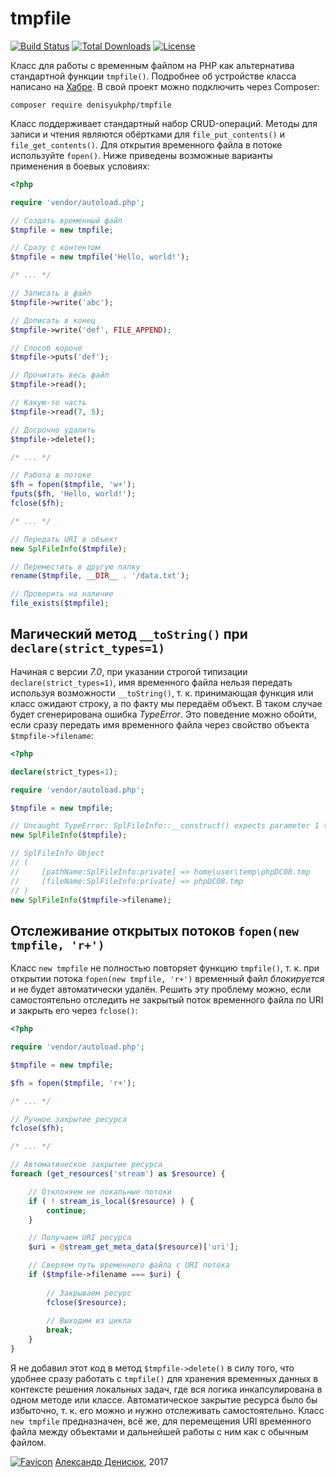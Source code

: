 # tmpfile

[![Build Status](https://travis-ci.org/denisyukphp/tmpfile.svg?branch=master)](https://travis-ci.org/denisyukphp/tmpfile) [![Total Downloads](https://poser.pugx.org/denisyukphp/tmpfile/downloads)](https://packagist.org/packages/denisyukphp/tmpfile) [![License](https://poser.pugx.org/denisyukphp/tmpfile/license)](https://packagist.org/packages/denisyukphp/tmpfile)

Класс для работы с временным файлом на PHP как альтернатива стандартной функции `tmpfile()`. Подробнее об устройстве класса написано на [Хабре](https://habrahabr.ru/post/320078/). В свой проект можно подключить через Composer:

```
composer require denisyukphp/tmpfile
```

Класс поддерживает стандартный набор CRUD-операций. Методы для записи и чтения являются обёртками для `file_put_contents()` и `file_get_contents()`. Для открытия временного файла в потоке используйте `fopen()`. Ниже приведены возможные варианты применения в боевых условиях:

```php
<?php

require 'vendor/autoload.php';

// Создать временный файл
$tmpfile = new tmpfile;

// Сразу с контентом
$tmpfile = new tmpfile('Hello, world!');

/* ... */

// Записать в файл
$tmpfile->write('abc');

// Дописать в конец
$tmpfile->write('def', FILE_APPEND);

// Способ короче
$tmpfile->puts('def');

// Прочитать весь файл
$tmpfile->read();

// Какую-то часть
$tmpfile->read(7, 5);

// Досрочно удалить
$tmpfile->delete();

/* ... */

// Работа в потоке
$fh = fopen($tmpfile, 'w+');
fputs($fh, 'Hello, world!');
fclose($fh);

/* ... */

// Передать URI в объект
new SplFileInfo($tmpfile);

// Переместить в другую папку
rename($tmpfile, __DIR__ . '/data.txt');

// Проверить на наличие
file_exists($tmpfile);
```

## Магический метод `__toString()` при `declare(strict_types=1)`

Начиная с версии *7.0*, при указании строгой типизации `declare(strict_types=1)`, имя временного файла нельзя передать используя возможности `__toString()`, т. к. принимающая функция или класс ожидают строку, а по факту мы передаём объект. В таком случае будет сгенерирована ошибка *TypeError*. Это поведение можно обойти, если сразу передать имя временного файла через свойство объекта `$tmpfile->filename`:

```php
<?php

declare(strict_types=1);

require 'vendor/autoload.php';

$tmpfile = new tmpfile;

// Uncaught TypeError: SplFileInfo::__construct() expects parameter 1 to be string, object given
new SplFileInfo($tmpfile);

// SplFileInfo Object
// (
//     [pathName:SplFileInfo:private] => home\user\temp\phpDC08.tmp
//     [fileName:SplFileInfo:private] => phpDC08.tmp
// )
new SplFileInfo($tmpfile->filename);
```

## Отслеживание открытых потоков `fopen(new tmpfile, 'r+')`

Класс `new tmpfile` не полностью повторяет функцию `tmpfile()`, т. к. при открытии потока `fopen(new tmpfile, 'r+')` временный файл *блокируется* и не будет автоматически удалён. Решить эту проблему можно, если самостоятельно отследить не закрытый поток временного файла по URI и закрыть его через `fclose()`:

```php
<?php

require 'vendor/autoload.php';

$tmpfile = new tmpfile;

$fh = fopen($tmpfile, 'r+');

/* ... */

// Ручное закрытие ресурса
fclose($fh);

/* ... */

// Автоматическое закрытие ресурса
foreach (get_resources('stream') as $resource) {

    // Отклоняем не локальные потоки
    if ( ! stream_is_local($resource) ) {
        continue;
    }

    // Получаем URI ресурса
    $uri = @stream_get_meta_data($resource)['uri'];

    // Сверяем путь временного файла с URI потока
    if ($tmpfile->filename === $uri) {
        
        // Закрываем ресурс
        fclose($resource);
        
        // Выходим из цикла
        break;
    }
}
```

Я не добавил этот код в метод `$tmpfile->delete()` в силу того, что удобнее сразу работать с `tmpfile()` для хранения временных данных в контексте решения локальных задач, где вся логика инкапсулирована в одном методе или классе. Автоматическое закрытие ресурса было бы избыточно, т. к. его можно и нужно отслеживать самостоятельно. Класс `new tmpfile` предназначен, всё же, для перемещения URI временного файла между объектами и дальнейшей работы с ним как с обычным файлом.

[![Favicon](https://hsto.org/files/e9b/a97/31d/e9ba9731d607484cb3abfdd51fd494d5.png)](https://denisyuk.by) [Александр Денисюк](https://denisyuk.by), 2017
